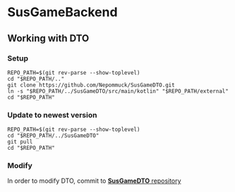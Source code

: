 # SusGameBackend

## Working with DTO

### Setup
```
REPO_PATH=$(git rev-parse --show-toplevel)
cd "$REPO_PATH/.."
git clone https://github.com/Nepommuck/SusGameDTO.git
ln -s "$REPO_PATH/../SusGameDTO/src/main/kotlin" "$REPO_PATH/external"
cd "$REPO_PATH"
```

### Update to newest version
```
REPO_PATH=$(git rev-parse --show-toplevel)
cd "$REPO_PATH/../SusGameDTO"
git pull
cd "$REPO_PATH"
```

### Modify
In order to modify DTO, commit to [**SusGameDTO** repository](https://github.com/Nepommuck/SusGameDTO)
